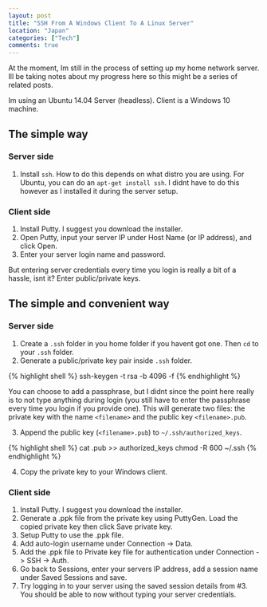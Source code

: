 ```yaml
---
layout: post
title: "SSH From A Windows Client To A Linux Server"
location: "Japan"
categories: ["Tech"]
comments: true
---
```


At the moment, Im still in the process of setting up my home network server. Ill be taking notes about my progress here so this might be a series of related posts.

Im using an Ubuntu 14.04 Server (headless). Client is a Windows 10 machine.

## The simple way

### Server side

1. Install `ssh`. How to do this depends on what distro you are using. For Ubuntu, you can do an `apt-get install ssh`. I didnt have to do this however as I installed it during the server setup.

### Client side

1. Install Putty. I suggest you download the installer.
2. Open Putty, input your server IP under Host Name (or IP address), and click Open.
3. Enter your server login name and password.

But entering server credentials every time you login is really a bit of a hassle, isnt it? Enter public/private keys.

## The simple and convenient way

### Server side

1. Create a `.ssh` folder in you home folder if you havent got one. Then `cd` to your `.ssh` folder.
2. Generate a public/private key pair inside `.ssh` folder.

{% highlight shell %}
ssh-keygen -t rsa -b 4096 -f <filename>
{% endhighlight %}

You can choose to add a passphrase, but I didnt since the point here really is to not type anything during login (you still have to enter the passphrase every time you login if you provide one). This will generate two files: the private key with the name `<filename>` and the public key `<filename>.pub`.

3. Append the public key (`<filename>.pub`) to `~/.ssh/authorized_keys`.

{% highlight shell %}
cat <filename>.pub >> authorized_keys
chmod -R 600 ~/.ssh
{% endhighlight %}

4. Copy the private key to your Windows client.

### Client side

1. Install Putty. I suggest you download the installer.
2. Generate a .ppk file from the private key using PuttyGen. Load the copied private key then click Save private key.
3. Setup Putty to use the .ppk file.
4. Add auto-login username under Connection -> Data.
5. Add the .ppk file to Private key file for authentication under Connection -> SSH -> Auth.
6. Go back to Sessions, enter your servers IP address, add a session name under Saved Sessions and save.
7. Try logging in to your server using the saved session details from #3. You should be able to now without typing your server credentials.
